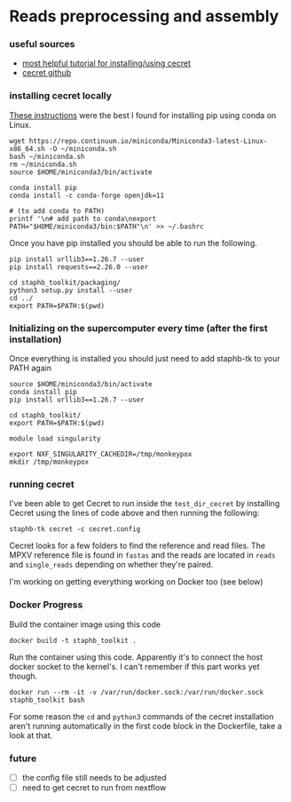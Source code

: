 # Reads preprocessing and assembly

### useful sources

- [most helpful tutorial for installing/using cecret](https://www.protocols.io/view/cecret-workflow-for-sars-cov-2-assembly-and-lineag-by72pzqe.html)
- [cecret github](https://github.com/UPHL-BioNGS/Cecret)

### installing cecret locally

[These instructions](https://developers.google.com/earth-engine/guides/python_install-conda) were the best I found for installing pip using conda on Linux.
```
wget https://repo.continuum.io/miniconda/Miniconda3-latest-Linux-x86_64.sh -O ~/miniconda.sh
bash ~/miniconda.sh
rm ~/miniconda.sh
source $HOME/miniconda3/bin/activate

conda install pip
conda install -c conda-forge openjdk=11

# (to add conda to PATH)
printf '\n# add path to conda\nexport PATH="$HOME/miniconda3/bin:$PATH"\n' >> ~/.bashrc
```

Once you have pip installed you should be able to run the following.

```
pip install urllib3==1.26.7 --user
pip install requests==2.26.0 --user

cd staphb_toolkit/packaging/
python3 setup.py install --user
cd ../
export PATH=$PATH:$(pwd)
```

### Initializing on the supercomputer every time (after the first installation)

Once everything is installed you should just need to add staphb-tk to your PATH again

```
source $HOME/miniconda3/bin/activate
conda install pip
pip install urllib3==1.26.7 --user

cd staphb_toolkit/
export PATH=$PATH:$(pwd)

module load singularity

export NXF_SINGULARITY_CACHEDIR=/tmp/monkeypox
mkdir /tmp/monkeypox

```

### running cecret

I've been able to get Cecret to run inside the `test_dir_cecret` by installing Cecret using the lines of code above and then running the following:
```
staphb-tk cecret -c cecret.config
```

Cecret looks for a few folders to find the reference and read files. The MPXV reference file is found in `fastas` and the reads are located in `reads` and `single_reads` depending on whether they're paired.

I'm working on getting everything working on Docker too (see below)

### Docker Progress

Build the container image using this code
```
docker build -t staphb_toolkit .
```
Run the container using this code. Apparently it's to connect the host docker socket to the kernel's. I can't remember if this part works yet though.
```
docker run --rm -it -v /var/run/docker.sock:/var/run/docker.sock staphb_toolkit bash
```

For some reason the `cd` and `python3` commands of the cecret installation aren't running automatically in the first code block in the Dockerfile, take a look at that. 


### future

- [ ] the config file still needs to be adjusted 
- [ ] need to get cecret to run from nextflow 
